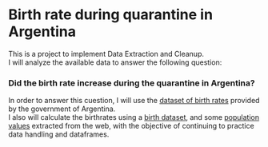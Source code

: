 # Birth rate during quarantine in Argentina
This is a project to implement Data Extraction and Cleanup.\
I will analyze the available data to answer the following question:
### Did the birth rate increase during the quarantine in Argentina?
In order to answer this cuestion, I will use the [dataset of birth rates](notebooks/cleaning.ipynb) provided by the government of Argentina.\
I also will calculate the birthrates using a [birth dataset](notebooks/cleaning.ipynb), and some [population values](datasets/data_extraction.py) extracted from the web, with the objective of continuing to practice data handling and dataframes.